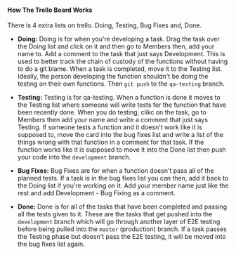 #### How The Trello Board Works

There is 4 extra lists on trello. Doing, Testing, Bug Fixes and, Done. 
* **Doing:** Doing is for when you're developing a task. Drag the task over the Doing list and click on it and then go to Members then, add your name to. Add a comment to the task that just says Development. This is used to better track the chain of custody of the functions without having to do a git blame. When a task is completed, move it to the Testing list. Ideally, the person developing the function shouldn't be doing the testing on their own functions. Then `git push` to the `qa-testing` branch.

* **Testing:** Testing is for qa-testing. When a function is done it moves to the Testing list where someone will write tests for the function that have been recently done. When you do testing, clikc on the task, go to Members then add your name and write a comment that just says Testing. If someone tests a function and it doesn't work like it is supposed to, move the card into the bug fixes list and write a list of the things wrong with that function in a comment for that task. If the function works like it is supposed to move it into the Done list then push your code into the `development` branch.

* **Bug Fixes:** Bug Fixes are for when a function doesn't pass all of the planned tests. If a task is in the bug fixes list you can then, add it back to the Doing list if you're working on it. Add your member name just like the rest and add Development - Bug Fixing as a comment.

* **Done:** Done is for all of the tasks that have been completed and passing all the tests given to it. These are the tasks that get pushed into the `development` branch which will go through another layer of E2E testing before being pulled into the `master` (production) branch. If a task passes the Testing phase but doesn't pass the E2E testing, it will be moved into the bug fixes list again.